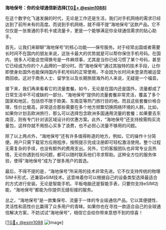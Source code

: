 **海地保号：你的全球通信新选择[[TG💪+ @esim1088](https://t.me/s/esim1088)]**

在这个数字化飞速发展的时代，无论是工作还是生活，我们对手机网络的需求已经达到了前所未有的高度。而说到手机网络，就不得不提“海地保号”这款产品。它不仅仅是一张普通的手机卡或流量卡，更是一个能够满足你全球通信需求的贴心助手。

首先，让我们来聊聊“海地保号”的核心功能——保号服务。对于经常出国或者需要长时间不在国内的朋友来说，这张卡最大的优势就是可以帮你保住手机号码。在国内，很多人可能会觉得换号是一件麻烦事，尤其是当你已经习惯了某个号码，甚至它已经成为你的个人品牌的一部分时。而“海地保号”通过其独特的技术手段，让你即使身处国外也能保持国内手机号码的正常使用，不会因为长时间未登录而被运营商回收。这对于商务人士、留学生以及长期旅居海外的人来说，无疑是一个福音。

接下来，我们再来看看它的流量套餐。如今，无论是在国内还是国外，流量都成了日常生活中不可或缺的一部分。“海地保号”提供的流量套餐非常灵活，覆盖了多个国家和地区，包括但不限于欧美、东南亚等热门旅行目的地。而且这些套餐价格合理，性价比极高，非常适合那些需要在多个地方频繁切换网络环境的人群。比如，如果你计划去欧洲旅行，那么可以选择包含欧洲多国通用流量的套餐；如果要去东南亚，则有专门针对该区域设计的优惠方案。此外，“海地保号”还支持按需购买流量包，这样你就不用担心买多了浪费，也不必担心流量不够用的问题。

除了以上两点外，“海地保号”还有许多值得称道的地方。例如，它的操作十分简便。用户只需下载官方应用程序，按照提示完成注册即可轻松激活使用。整个过程无需复杂的手续，也没有额外的费用支出。另外，它的客服团队也非常专业且热情，无论你遇到任何问题，都可以随时联系他们寻求帮助。这种全方位的服务体验，使得“海地保号”成为了很多用户的首选。

最后，不得不提的是，“海地保号”所采用的技术非常先进。它不仅支持传统的物理SIM卡形式，还兼容eSIM技术。这意味着你可以根据自己的设备类型选择最适合的方式进行安装。无论是智能手机、平板电脑还是智能手表，只要你支持eSIM功能，“海地保号”都能为你提供无缝衔接的服务。

总之，“海地保号”是一款集保号、流量于一体的专业级通信产品。它以其便捷性、灵活性和高性价比赢得了众多用户的青睐。如果你也在寻找一款适合自己的全球通信解决方案，不妨试试“海地保号”，相信它会给你带来意想不到的惊喜！

[[TG💪+ @esim1088](https://t.me/s/esim1088) ![Image](https://i.postimg.cc/4NQfJmqS/Snipaste-2025-05-13-00-14-12.png)]